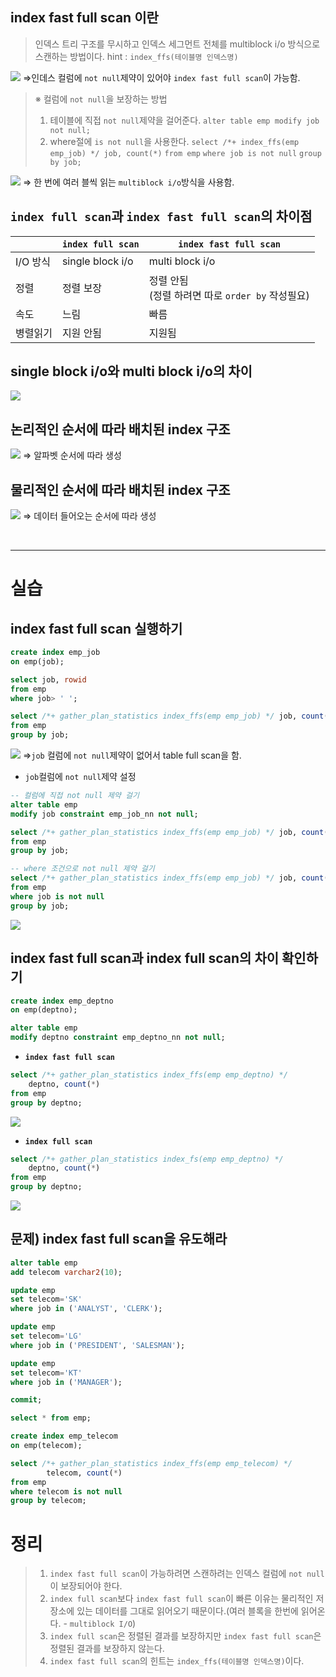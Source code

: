 
## index fast full scan 이란

> 인덱스 트리 구조를 무시하고 인덱스 세그먼트 전체를 multiblock i/o 방식으로 스캔하는 방법이다.
> hint : `index_ffs(테이블명 인덱스명)`

![](../img/sql_tuning20/chapter8/8-1.png)
⇒인데스 컬럼에 `not null`제약이 있어야 `index fast full scan`이 가능함.

>※ 컬럼에 `not null`을 보장하는 방법
>1. 테이블에 직접 `not null`제약을 걸어준다.
>	`alter table emp modify job not null;`
>2. where절에 `is not null`을 사용한다.
>	`select /*+ index_ffs(emp emp_job) */ job, count(*)`
>	`from emp`
>	`where job is not null`
>	`group by job;`


![](../img/sql_tuning20/chapter8/8-2.png)
⇒ 한 번에 여러 블씩 읽는 `multiblock i/o`방식을 사용함.

## `index full scan`과 `index fast full scan`의 차이점

|          | `index full scan` | `index fast full scan`                              |
| -------- | ----------------- | --------------------------------------------------- |
| I/O 방식 | single block i/o  | multi block i/o                                     |
| 정렬     | 정렬 보장         | 정렬 안됨<br>(정렬 하려면 따로 `order by` 작성필요) |
| 속도     | 느림              | 빠름                                                |
| 병렬읽기         | 지원 안됨                  |    지원됨                                                 |


## single block i/o와 multi block i/o의 차이
 
![](../img/sql_tuning20/chapter8/8-3.png)


## 논리적인 순서에 따라 배치된 index 구조

![](../img/sql_tuning20/chapter8/8-4.png)
⇒ 알파벳 순서에 따라 생성

## 물리적인 순서에 따라 배치된 index 구조

![](../img/sql_tuning20/chapter8/8-5.png)
⇒ 데이터 들어오는 순서에 따라 생성

<br>

---
# 실습

## index fast full scan 실행하기

```sql
create index emp_job
on emp(job);

select job, rowid
from emp
where job> ' ';

select /*+ gather_plan_statistics index_ffs(emp emp_job) */ job, count(*)
from emp
group by job;
```
![](../img/sql_tuning20/chapter8/8-6.png)
⇒`job` 컬럼에 `not null`제약이 없어서 table full scan을 함.

- `job`컬럼에 `not null`제약 설정
```sql
-- 컬럼에 직접 not null 제약 걸기
alter table emp
modify job constraint emp_job_nn not null;

select /*+ gather_plan_statistics index_ffs(emp emp_job) */ job, count(*)
from emp
group by job;

-- where 조건으로 not null 제약 걸기
select /*+ gather_plan_statistics index_ffs(emp emp_job) */ job, count(*)
from emp
where job is not null
group by job;
```
![](../img/sql_tuning20/chapter8/8-7.png)


## index fast full scan과 index full scan의 차이 확인하기

```sql
create index emp_deptno
on emp(deptno);

alter table emp
modify deptno constraint emp_deptno_nn not null;
```

- **`index fast full scan`**
```sql
select /*+ gather_plan_statistics index_ffs(emp emp_deptno) */ 
	deptno, count(*)
from emp
group by deptno;
```
![](../img/sql_tuning20/chapter8/8-8.png)

- **`index full scan`**
```sql
select /*+ gather_plan_statistics index_fs(emp emp_deptno) */ 
	deptno, count(*)
from emp
group by deptno;
```
![](../img/sql_tuning20/chapter8/8-9.png)


## 문제) index fast full scan을 유도해라

```sql
alter table emp
add telecom varchar2(10);

update emp
set telecom='SK'
where job in ('ANALYST', 'CLERK');

update emp
set telecom='LG'
where job in ('PRESIDENT', 'SALESMAN');

update emp
set telecom='KT'
where job in ('MANAGER');

commit;

select * from emp;

create index emp_telecom
on emp(telecom);

select /*+ gather_plan_statistics index_ffs(emp emp_telecom) */ 
        telecom, count(*)
from emp
where telecom is not null
group by telecom;
```



# 정리

>1. `index fast full scan`이 가능하려면 스캔하려는 인덱스 컬럼에 `not null`이 보장되어야 한다.
>2. `index full scan`보다 `index fast full scan`이 빠른 이유는 물리적인 저장소에 있는 데이터를 그대로 읽어오기 때문이다.(여러 블록을 한번에 읽어온다. - `multiblock I/O`)
>3. `index full scan`은 정렬된 결과를 보장하지만 `index fast full scan`은 정렬된 결과를 보장하지 않는다.
>4. `index fast full scan`의 힌트는 `index_ffs(테이블명 인덱스명)`이다.

